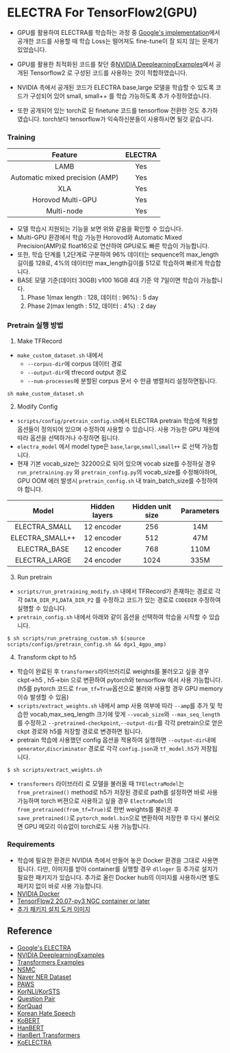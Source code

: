 # ELECTRA For TensorFlow2(GPU)

- GPU를 활용하여 ELECTRA를 학습하는 과정 중 [Google's implementation](https://github.com/google-research/electra)에서 공개한 코드를 사용할 때 학습 Loss는 떨어져도 fine-tune이 잘 되지 않는 문제가 있었습니다.

- GPU를 활용한 최적화된 코드를 찾던 중[NVIDIA DeeplearningExamples](https://github.com/NVIDIA/DeepLearningExamples/tree/master/TensorFlow2/LanguageModeling/ELECTRA)에서 공개된 Tensorflow2 로 구성된 코드를 사용하는 것이 적합하였습니다.

- NVIDIA 측에서 공개된 코드가 ELECTRA base,large 모델을 학습할 수 있도록 코드가 구성되어 있어 small, small++ 를 학습 가능하도록 추가 수정하였습니다.
- 또한 공개되어 있는 torch로 된 finetune 코드를 tensorflow 전환한 것도 추가하였습니다. torch보다 tensorflow가 익숙하신분들이 사용하시면 될것 같습니다.


### Training

| **Feature** | **ELECTRA** |
|:---------:|:----------:|
|LAMB|Yes|
|Automatic mixed precision (AMP)|Yes|
|XLA|Yes|
|Horovod Multi-GPU|Yes|
|Multi-node|Yes|

- 모델 학습시 지원되는 기능을 보면 위와 같음을 확인할 수 있습니다.
- Multi-GPU 환경에서 학습 가능한 Horovod와 Automatic Mixed Precision(AMP)로 float16으로 연산하여 GPU로도 빠른 학습이 가능합니다.
- 또한, 학습 단계를 1,2단계로 구분하여 96% 데이터는 sequence의 max_length길이를 128로, 4%의 데이터만 max_length길이를 512로 학습하여 빠르게 학습합니다.
- BASE 모델 기준(데이터 30GB) v100 16GB 4대 기준 약 7일이면 학습이 가능합니다.
    1. Phase 1(max length : 128, 데이터 : 96%) :  5 day
    2. Phase 2(max length : 512, 데이터 : 4%) :  2 day



### Pretrain 실행 방법
1. Make TFRecord
- `make_custom_dataset.sh` 내에서
    - `--corpus-dir`에 corpus 데이터 경로
    - `--output-dir`에 tfrecord output 경로
    - `--num-processes`에 분할된 corpus 문서 수 만큼 병렬처리 설정하면됩니다.

```
sh make_custom_dataset.sh
```

2. Modify Config
- `scripts/config/pretrain_config.sh`에서 ELECTRA pretrain 학습에 적용할 옵션들이 정의되어 있으며 수정하여 사용할 수 있습니다. 사용 가능한 GPU 재원에 따라 옵션을 선택하거나 수정하면 됩니다.
- `electra_model` 에서 model type은 `base`,`large`,`small`,`small++` 로 선택 가능합니다.
- 현재 기본 vocab_size는 32200으로 되어 있으며 vocab size를 수정하실 경우 `run_pretraining.py` 와 `pretrain_config.py`의 vocab_size를 수정해야하며, GPU OOM 에러 발생시 `pretrain_config.sh` 내 train_batch_size를 수정하여야 합니다.

| **Model** | **Hidden layers** | **Hidden unit size** | **Parameters** |
|:---------:|:----------:|:---:|:----:|
|ELECTRA_SMALL|12 encoder| 256 | 14M|
|ELECTRA_SMALL++|12 encoder| 512 | 47M|
|ELECTRA_BASE |12 encoder| 768 |110M|
|ELECTRA_LARGE|24 encoder|1024 |335M|
 
3. Run pretrain
- `scripts/run_pretraining_modify.sh` 내에서 TFRecord가 존재하는 경로로 각각 `DATA_DIR_P1`,`DATA_DIR_P2` 를 수정하고 코드가 있는 경로로 `CODEDIR` 수정하여 실행할 수 있습니다.
- `pretrain_config.sh` 내에서 아래와 같이 옵션을 선택하여 학습을 시작할 수 있습니다.
```
$ sh scripts/run_pretraing_custom.sh $(source scripts/configs/pretrain_config.sh && dgx1_4gpu_amp)
```

4. Transform ckpt to h5
- 학습이 완료된 후 `transformers`라이브러리로 weights를 불러오고 싶을 경우 ckpt->h5 , h5->bin 으로 변환하여 pytorch와 tensorflow 에서 사용 가능합니다.(h5를 pytorch 코드로 `from_tf=True`옵션으로 불러와 사용할 경우 GPU memory 이슈 발생할 수 있음)
- `scripts/extract_weights.sh` 내에서 amp 사용 여부에 따라 `--amp`를 추가 및 학습한 vocab,max_seq_length 크기에 맞게 `--vocab_size`와 `--max_seq_length`를 수정하고 `--pretrained-checkpoint`,`--output-dir`를 각각 pretrain으로 얻은 ckpt 경로와 h5를 저장할 경로로 변경하면 됩니다.
- pretrain 학습에 사용했던 config 옵션을 적용하여 실행하면 `--output-dir`내에 `generator`,`discriminator` 경로로 각각 `config.json`과 `tf_model.h5`가 저장됩니다.
```
$ sh scripts/extract_weights.sh
```
- `transformers` 라이브러리 로 모델을 불러올 때  `TFElectraModel`는 `from_pretrained()` method로 h5가 저장된 경로로 path를 설정하면 바로 사용 가능하며 torch 버젼으로 사용하고 싶을 경우 `ElectraModel`의 `from_pretrained(from_tf=True)`로 한번 weights를 불러온 후 `save_pretrained()`로 `pytorch_model.bin`으로 변환하여 저장한 후 다시 불러오면 GPU 메모리 이슈없이 torch로도 사용 가능합니다.


### Requirements
- 학습에 필요한 환경은 NVIDIA 측에서 만들어 놓은 Docker 환경을 그대로 사용면 됩니다. 다만, 이미지를 받아 container를 실행할 경우 `dlloger` 등  추가로 설치가 필요한 패키지가 있습니다. 추가로 올린 Docker hub의 이미지를 사용하시면 별도 패키지 없이 바로 사용 가능합니다.
-   [NVIDIA Docker](https://github.com/NVIDIA/nvidia-docker)
-   [TensorFlow2 20.07-py3 NGC container or later](https://ngc.nvidia.com/registry/nvidia-tensorflow)
-   [추가 패키지 설치 도커 이미지](https://hub.docker.com/repository/docker/ifuseok/nvidia-tf2-py3-electra)




## Reference
- [Google's ELECTRA](https://github.com/google-research/electra)
- [NVIDIA DeeplearningExamples](https://github.com/NVIDIA/DeepLearningExamples/tree/master/TensorFlow2/LanguageModeling/ELECTRA) 
- [Transformers Examples](https://github.com/huggingface/transformers/blob/master/examples/README.md)
- [NSMC](https://github.com/e9t/nsmc)
- [Naver NER Dataset](https://github.com/naver/nlp-challenge)
- [PAWS](https://github.com/google-research-datasets/paws)
- [KorNLI/KorSTS](https://github.com/kakaobrain/KorNLUDatasets)
- [Question Pair](https://github.com/songys/Question_pair)
- [KorQuad](https://korquad.github.io/category/1.0_KOR.html)
- [Korean Hate Speech](https://github.com/kocohub/korean-hate-speech)
- [KoBERT](https://github.com/SKTBrain/KoBERT)
- [HanBERT](https://github.com/tbai2019/HanBert-54k-N)
- [HanBert Transformers](https://github.com/monologg/HanBert-Transformers)
- [KoELECTRA](https://github.com/monologg/KoELECTRA)